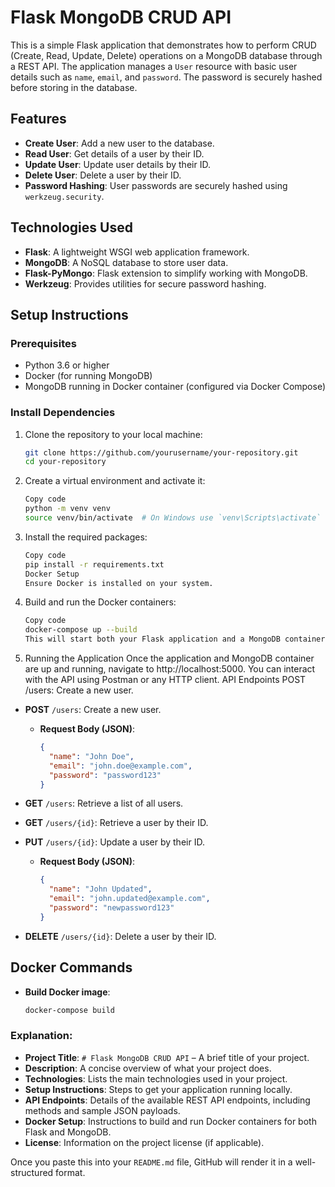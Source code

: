 # Flask MongoDB CRUD API

This is a simple Flask application that demonstrates how to perform CRUD (Create, Read, Update, Delete) operations on a MongoDB database through a REST API. The application manages a `User` resource with basic user details such as `name`, `email`, and `password`. The password is securely hashed before storing in the database.

## Features

- **Create User**: Add a new user to the database.
- **Read User**: Get details of a user by their ID.
- **Update User**: Update user details by their ID.
- **Delete User**: Delete a user by their ID.
- **Password Hashing**: User passwords are securely hashed using `werkzeug.security`.

## Technologies Used

- **Flask**: A lightweight WSGI web application framework.
- **MongoDB**: A NoSQL database to store user data.
- **Flask-PyMongo**: Flask extension to simplify working with MongoDB.
- **Werkzeug**: Provides utilities for secure password hashing.

## Setup Instructions

### Prerequisites

- Python 3.6 or higher
- Docker (for running MongoDB)
- MongoDB running in Docker container (configured via Docker Compose)

### Install Dependencies

1. Clone the repository to your local machine:

   ```bash
   git clone https://github.com/yourusername/your-repository.git
   cd your-repository

2. Create a virtual environment and activate it:

    ```bash
    Copy code
    python -m venv venv
    source venv/bin/activate  # On Windows use `venv\Scripts\activate`
    
3. Install the required packages:

    ```bash
    Copy code
    pip install -r requirements.txt
    Docker Setup
    Ensure Docker is installed on your system.

4. Build and run the Docker containers:

    ```bash
    Copy code
    docker-compose up --build
    This will start both your Flask application and a MongoDB container.

5. Running the Application
    Once the application and MongoDB container are up and running, navigate to http://localhost:5000.
    You can interact with the API using Postman or any HTTP client.
    API Endpoints
    POST /users: Create a new user.

- **POST** `/users`: Create a new user.
  - **Request Body (JSON)**:
    ```json
    {
      "name": "John Doe",
      "email": "john.doe@example.com",
      "password": "password123"
    }
    ```

- **GET** `/users`: Retrieve a list of all users.

- **GET** `/users/{id}`: Retrieve a user by their ID.

- **PUT** `/users/{id}`: Update a user by their ID.
  - **Request Body (JSON)**:
    ```json
    {
      "name": "John Updated",
      "email": "john.updated@example.com",
      "password": "newpassword123"
    }
    ```

- **DELETE** `/users/{id}`: Delete a user by their ID.

## Docker Commands

- **Build Docker image**:
  ```bash
  docker-compose build


### Explanation:

- **Project Title**: `# Flask MongoDB CRUD API` – A brief title of your project.
- **Description**: A concise overview of what your project does.
- **Technologies**: Lists the main technologies used in your project.
- **Setup Instructions**: Steps to get your application running locally.
- **API Endpoints**: Details of the available REST API endpoints, including methods and sample JSON payloads.
- **Docker Setup**: Instructions to build and run Docker containers for both Flask and MongoDB.
- **License**: Information on the project license (if applicable).

Once you paste this into your `README.md` file, GitHub will render it in a well-structured format.








